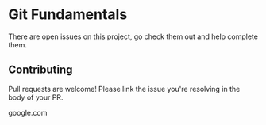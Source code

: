 # Git Fundamentals
There are open issues on this project, go check them out and help complete them.

## Contributing
Pull requests are welcome!  Please link the issue you're resolving in the body of your PR.  


google.com

